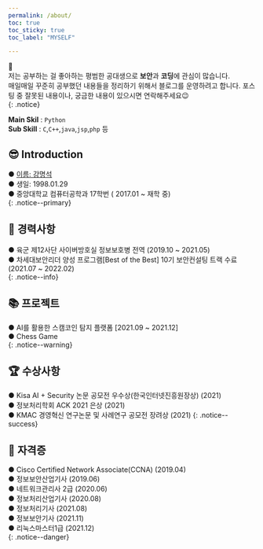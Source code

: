 ```yaml
---
permalink: /about/
toc: true
toc_sticky: true
toc_label: "MYSELF"

---
```


 📌 <br>
 저는 공부하는 걸 좋아하는 평범한 공대생으로 **보안**과 **코딩**에 관심이 많습니다.<br>
 매일매일 꾸준히 공부했던 내용들을 정리하기 위해서 블로그를 운영하려고 합니다.
 포스팅 중 잘못된 내용이나, 궁금한 내용이 있으시면 연락해주세요😉<br>
{: .notice} 

**Main Skil** : `Python` <br>
**Sub Skill** : `C`,`C++`,`java`,`jsp`,`php` 등

## 😎 Introduction
  ● <u>이름: 강명석</u><br>
  ● 생일: 1998.01.29<br>
  ● 중앙대학교 컴퓨터공학과 17학번 ( 2017.01 ~ 재학 중)<br>
{: .notice--primary}

## 📝 경력사항
  ● 육군 제12사단 사이버방호실 정보보호병 전역 (2019.10 ~ 2021.05)<br>
  ● 차세대보안리더 양성 프로그램[Best of the Best] 10기 보안컨설팅 트랙 수료(2021.07 ~ 2022.02)<br>
{: .notice--info}

## 📚 프로젝트
  ● AI를 활용한 스캠코인 탐지 플랫폼 [2021.09 ~ 2021.12]<br>
  ● Chess Game <br>
{: .notice--warning}

## 🏆 수상사항
 ● Kisa AI + Security 논문 공모전 우수상(한국인터넷진흥원장상) (2021)<br>
 ● 정보처리학회 ACK 2021 은상 (2021)<br>
 ● KMAC 경영혁신 연구논문 및 사례연구 공모전 장려상 (2021)
{: .notice--success}

## 📜 자격증
 ● Cisco Certified Network Associate(CCNA) (2019.04) <br>
 ● 정보보안산업기사 (2019.06)<br>
 ● 네트워크관리사 2급 (2020.06)<br>
 ● 정보처리산업기사 (2020.08)<br>
 ● 정보처리기사 (2021.08)<br>
 ● 정보보안기사 (2021.11)<br>
 ● 리눅스마스터1급 (2021.12)<br>
{: .notice--danger}
